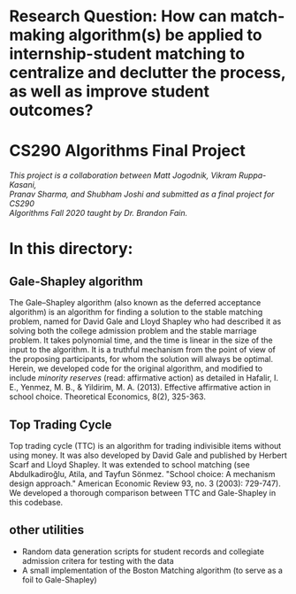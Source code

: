 # Research Question: How can match-making algorithm(s) be applied to internship-student matching to centralize and declutter the process, as well as improve student outcomes?

# CS290 Algorithms Final Project

*This project is a collaboration between Matt Jogodnik, Vikram Ruppa-Kasani,  
Pranav Sharma, and Shubham Joshi and submitted as a final project for CS290  
Algorithms Fall 2020 taught by Dr. Brandon Fain.*

# In this directory:

## Gale-Shapley algorithm
The Gale–Shapley algorithm (also known as the deferred acceptance algorithm) is an algorithm for finding a solution to the stable matching problem, named for David Gale and Lloyd Shapley who had described it as solving both the college admission problem and the stable marriage problem. It takes polynomial time, and the time is linear in the size of the input to the algorithm. It is a truthful mechanism from the point of view of the proposing participants, for whom the solution will always be optimal. Herein, we developed code for the original algorithm, and modified to include *minority reserves* (read: affirmative action) as detailed in Hafalir, I. E., Yenmez, M. B., & Yildirim, M. A. (2013). Effective affirmative action in school choice. Theoretical Economics, 8(2), 325-363.

## Top Trading Cycle
Top trading cycle (TTC) is an algorithm for trading indivisible items without using money. It was also developed by David Gale and published by Herbert Scarf and Lloyd Shapley. It was extended to school matching (see Abdulkadiroğlu, Atila, and Tayfun Sönmez. "School choice: A mechanism design approach." American Economic Review 93, no. 3 (2003): 729-747). We developed a thorough comparison between TTC and Gale-Shapley in this codebase.

## other utilities
- Random data generation scripts for student records and collegiate admission critera for testing with the data
- A small implementation of the Boston Matching algorithm (to serve as a foil to Gale-Shapley)
